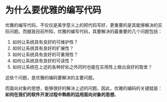 # 为什么要优雅的编写代码

优雅的编写代码，不仅仅是美学意义上的把代码写好，更重要的是其能够解决的实际问题。而据我目前所知，优雅的编写代码，其要解决的最重要的几个问题包括：

1. 如何让系统具有良好的可维护性？
2. 如何让系统具有良好的扩展性？
3. 如何让系统具有良好的可重用性？
4. 如何让系统具有良好的可读性？
5. 如何让系统在上述的各种好处之外同时也能在实用性上做出良好的取舍？

这些个问题，是优雅的编码要解决的主要问题。

而面向对象的思想，能够很好的解决上述的问题。因此，优雅的编码的关键就是：**如何在我们的软件开发过程中熟练的运用面向对象的思想**。

